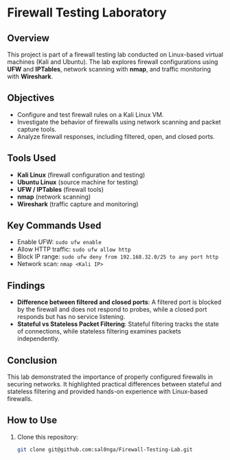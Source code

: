 # Firewall Testing Laboratory

## Overview
This project is part of a firewall testing lab conducted on Linux-based virtual machines (Kali and Ubuntu). The lab explores firewall configurations using **UFW** and **IPTables**, network scanning with **nmap**, and traffic monitoring with **Wireshark**. 

## Objectives
- Configure and test firewall rules on a Kali Linux VM.
- Investigate the behavior of firewalls using network scanning and packet capture tools.
- Analyze firewall responses, including filtered, open, and closed ports.

## Tools Used
- **Kali Linux** (firewall configuration and testing)
- **Ubuntu Linux** (source machine for testing)
- **UFW / IPTables** (firewall tools)
- **nmap** (network scanning)
- **Wireshark** (traffic capture and monitoring)

## Key Commands Used
- Enable UFW: `sudo ufw enable`
- Allow HTTP traffic: `sudo ufw allow http`
- Block IP range: `sudo ufw deny from 192.168.32.0/25 to any port http`
- Network scan: `nmap <Kali IP>`

## Findings
- **Difference between filtered and closed ports**: A filtered port is blocked by the firewall and does not respond to probes, while a closed port responds but has no service listening.
- **Stateful vs Stateless Packet Filtering**: Stateful filtering tracks the state of connections, while stateless filtering examines packets independently.

## Conclusion
This lab demonstrated the importance of properly configured firewalls in securing networks. It highlighted practical differences between stateful and stateless filtering and provided hands-on experience with Linux-based firewalls.

## How to Use
1. Clone this repository: 
   ```bash
   git clone git@github.com:sal0nga/Firewall-Testing-Lab.git



